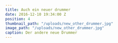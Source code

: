 ```yaml
---
title: Auch ein neuer drummer
date: 2016-12-10 19:34:00 Z
position: 4
thumbnail_path: "/uploads/new_other_drummer.jpg"
image_path: "/uploads/new_other_drummer.jpg"
caption: Der andere neue Drummer
---
```


